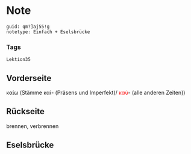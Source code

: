 # Note
```
guid: qm?]aj55!g
notetype: Einfach + Eselsbrücke
```

### Tags
```
Lektion35
```

## Vorderseite
καίω 
(Stämme καί- (Präsens und Imperfekt)/ 
<font color="#ff0000">               καύ</font>- (alle anderen Zeiten))


## Rückseite
brennen, verbrennen

## Eselsbrücke

